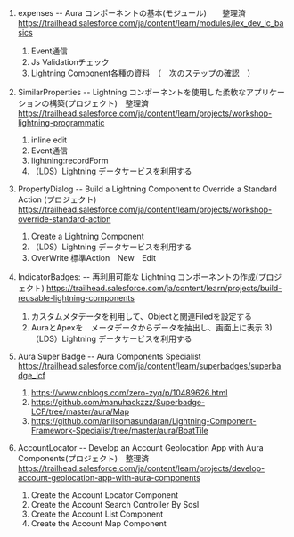1. expenses             -- Aura コンポーネントの基本(モジュール)　　整理済
   https://trailhead.salesforce.com/ja/content/learn/modules/lex_dev_lc_basics
   1) Event通信
   2) Js Validationチェック
   3) Lightning Component各種の資料　（　次のステップの確認　）      

2. SimilarProperties    -- Lightning コンポーネントを使用した柔軟なアプリケーションの構築(プロジェクト)　整理済
   https://trailhead.salesforce.com/ja/content/learn/projects/workshop-lightning-programmatic
   1) inline edit
   2) Event通信
   3) lightning:recordForm
   4) （LDS）Lightning データサービスを利用する   
   
3. PropertyDialog       -- Build a Lightning Component to Override a Standard Action (プロジェクト)
   https://trailhead.salesforce.com/ja/content/learn/projects/workshop-override-standard-action
   1) Create a Lightning Component
   2) （LDS）Lightning データサービスを利用する
   3) OverWrite 標準Action　New　Edit
   
4. IndicatorBadges:     -- 再利用可能な Lightning コンポーネントの作成(プロジェクト)
   https://trailhead.salesforce.com/ja/content/learn/projects/build-reusable-lightning-components
   1) カスタムメタデータを利用して、Objectと関連Filedを設定する
   2) AuraとApexを　メータデータからデータを抽出し、画面上に表示
   3)（LDS）Lightning データサービスを利用する
   
5. Aura Super Badge     -- Aura Components Specialist
   https://trailhead.salesforce.com/ja/content/learn/superbadges/superbadge_lcf
   1) https://www.cnblogs.com/zero-zyq/p/10489626.html
   2) https://github.com/manuhackzzz/Superbadge-LCF/tree/master/aura/Map
   3) https://github.com/anilsomasundaran/Lightning-Component-Framework-Specialist/tree/master/aura/BoatTile
   
6. AccountLocator       -- Develop an Account Geolocation App with Aura Components(プロジェクト)　整理済
   https://trailhead.salesforce.com/ja/content/learn/projects/develop-account-geolocation-app-with-aura-components
   1) Create the Account Locator Component
   2) Create the Account Search Controller By Sosl
   3) Create the Account List Component
   4) Create the Account Map Component

